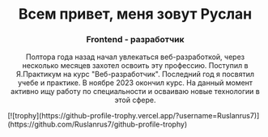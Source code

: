 <h1 align="center">Всем привет, меня зовут Руслан</h1>
<h3 align="center" color="grey">Frontend - разработчик</h3>
<p align="center">Полтора года назад начал увлекаться веб-разработкой, через несколько месяцев захотел освоить эту профессию. Поступил в Я.Практикум на курс "Веб-разработчик". Последний год я посвятил учебе и практике. В ноябре 2023 окончил курс. На данный момент активно ищу работу по специальности и осваиваю новые технологии в этой сфере.</p>
[![trophy](https://github-profile-trophy.vercel.app/?username=Ruslanrus7)](https://github.com/Ruslanrus7/github-profile-trophy)

<!--
**Ruslanrus7/Ruslanrus7** is a ✨ _special_ ✨ repository because its `README.md` (this file) appears on your GitHub profile.

Here are some ideas to get you started:

- 🔭 I’m currently working on ...
- 🌱 I’m currently learning ...
- 👯 I’m looking to collaborate on ...
- 🤔 I’m looking for help with ...
- 💬 Ask me about ...
- 📫 How to reach me: ...
- 😄 Pronouns: ...
- ⚡ Fun fact: ...
-->
